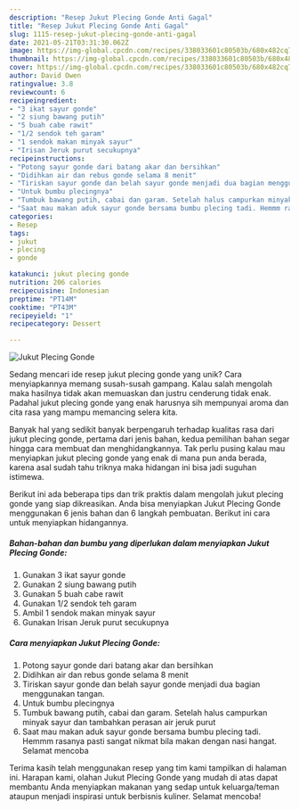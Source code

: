 ```yaml
---
description: "Resep Jukut Plecing Gonde Anti Gagal"
title: "Resep Jukut Plecing Gonde Anti Gagal"
slug: 1115-resep-jukut-plecing-gonde-anti-gagal
date: 2021-05-21T03:31:30.062Z
image: https://img-global.cpcdn.com/recipes/338033601c80503b/680x482cq70/jukut-plecing-gonde-foto-resep-utama.jpg
thumbnail: https://img-global.cpcdn.com/recipes/338033601c80503b/680x482cq70/jukut-plecing-gonde-foto-resep-utama.jpg
cover: https://img-global.cpcdn.com/recipes/338033601c80503b/680x482cq70/jukut-plecing-gonde-foto-resep-utama.jpg
author: David Owen
ratingvalue: 3.8
reviewcount: 6
recipeingredient:
- "3 ikat sayur gonde"
- "2 siung bawang putih"
- "5 buah cabe rawit"
- "1/2 sendok teh garam"
- "1 sendok makan minyak sayur"
- "Irisan Jeruk purut secukupnya"
recipeinstructions:
- "Potong sayur gonde dari batang akar dan bersihkan"
- "Didihkan air dan rebus gonde selama 8 menit"
- "Tiriskan sayur gonde dan belah sayur gonde menjadi dua bagian menggunakan tangan."
- "Untuk bumbu plecingnya"
- "Tumbuk bawang putih, cabai dan garam. Setelah halus campurkan minyak sayur dan tambahkan perasan air jeruk purut"
- "Saat mau makan aduk sayur gonde bersama bumbu plecing tadi. Hemmm rasanya pasti sangat nikmat bila makan dengan nasi hangat. Selamat mencoba"
categories:
- Resep
tags:
- jukut
- plecing
- gonde

katakunci: jukut plecing gonde 
nutrition: 206 calories
recipecuisine: Indonesian
preptime: "PT14M"
cooktime: "PT43M"
recipeyield: "1"
recipecategory: Dessert

---
```



![Jukut Plecing Gonde](https://img-global.cpcdn.com/recipes/338033601c80503b/680x482cq70/jukut-plecing-gonde-foto-resep-utama.jpg)

Sedang mencari ide resep jukut plecing gonde yang unik? Cara menyiapkannya memang susah-susah gampang. Kalau salah mengolah maka hasilnya tidak akan memuaskan dan justru cenderung tidak enak. Padahal jukut plecing gonde yang enak harusnya sih mempunyai aroma dan cita rasa yang mampu memancing selera kita.



Banyak hal yang sedikit banyak berpengaruh terhadap kualitas rasa dari jukut plecing gonde, pertama dari jenis bahan, kedua pemilihan bahan segar hingga cara membuat dan menghidangkannya. Tak perlu pusing kalau mau menyiapkan jukut plecing gonde yang enak di mana pun anda berada, karena asal sudah tahu triknya maka hidangan ini bisa jadi suguhan istimewa.


Berikut ini ada beberapa tips dan trik praktis dalam mengolah jukut plecing gonde yang siap dikreasikan. Anda bisa menyiapkan Jukut Plecing Gonde menggunakan 6 jenis bahan dan 6 langkah pembuatan. Berikut ini cara untuk menyiapkan hidangannya.

<!--inarticleads1-->

##### Bahan-bahan dan bumbu yang diperlukan dalam menyiapkan Jukut Plecing Gonde:

1. Gunakan 3 ikat sayur gonde
1. Gunakan 2 siung bawang putih
1. Gunakan 5 buah cabe rawit
1. Gunakan 1/2 sendok teh garam
1. Ambil 1 sendok makan minyak sayur
1. Gunakan Irisan Jeruk purut secukupnya




<!--inarticleads2-->

##### Cara menyiapkan Jukut Plecing Gonde:

1. Potong sayur gonde dari batang akar dan bersihkan
1. Didihkan air dan rebus gonde selama 8 menit
1. Tiriskan sayur gonde dan belah sayur gonde menjadi dua bagian menggunakan tangan.
1. Untuk bumbu plecingnya
1. Tumbuk bawang putih, cabai dan garam. Setelah halus campurkan minyak sayur dan tambahkan perasan air jeruk purut
1. Saat mau makan aduk sayur gonde bersama bumbu plecing tadi. Hemmm rasanya pasti sangat nikmat bila makan dengan nasi hangat. Selamat mencoba




Terima kasih telah menggunakan resep yang tim kami tampilkan di halaman ini. Harapan kami, olahan Jukut Plecing Gonde yang mudah di atas dapat membantu Anda menyiapkan makanan yang sedap untuk keluarga/teman ataupun menjadi inspirasi untuk berbisnis kuliner. Selamat mencoba!
